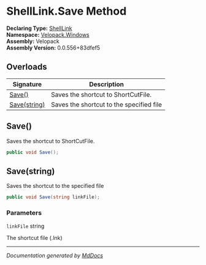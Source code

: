﻿<!--  
  <auto-generated>   
    The contents of this file were generated by a tool.  
    Changes to this file may be list if the file is regenerated  
  </auto-generated>   
-->

# ShellLink.Save Method

**Declaring Type:** [ShellLink](../index.md)  
**Namespace:** [Velopack.Windows](../../index.md)  
**Assembly:** Velopack  
**Assembly Version:** 0.0.556+83dfef5

## Overloads

| Signature                   | Description                              |
| --------------------------- | ---------------------------------------- |
| [Save()](#save)             | Saves the shortcut to ShortCutFile.      |
| [Save(string)](#savestring) | Saves the shortcut to the specified file |

## Save()

Saves the shortcut to ShortCutFile.

```csharp
public void Save();
```

## Save(string)

Saves the shortcut to the specified file

```csharp
public void Save(string linkFile);
```

### Parameters

`linkFile`  string

The shortcut file (.lnk)

___

*Documentation generated by [MdDocs](https://github.com/ap0llo/mddocs)*
